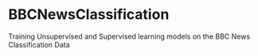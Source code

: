 # BBCNewsClassification
Training Unsupervised and Supervised learning models on the BBC News Classification Data
